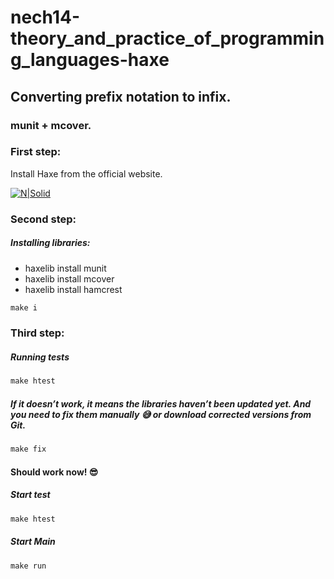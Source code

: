 # nech14-theory_and_practice_of_programming_languages-haxe
## Converting prefix notation to infix.
### munit + mcover.
### First step:
Install Haxe from the official website.

[![N|Solid](	https://haxe.org/img/haxe-logo.svg)](https://haxe.org/download/)

### Second step:

##### Installing libraries:
- haxelib install munit
- haxelib install mcover
- haxelib install hamcrest

	
```cmd
make i 
```

### Third step:
##### Running tests
```cmd
make htest
```
##### If it doesn’t work, it means the libraries haven’t been updated yet. And you need to fix them manually 😅 or download corrected versions from Git.
```cmd
make fix
```

#### Should work now! 😎
##### Start test
```cmd
make htest
```
##### Start Main
```cmd
make run
```
